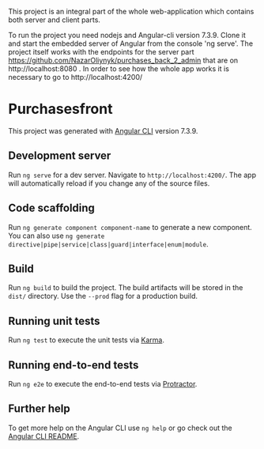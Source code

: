 This project is an integral part of the whole web-application which contains both server and client parts.

To run the project you need nodejs and Angular-cli version 7.3.9.
Clone it and start the embedded server of Angular from the console 'ng serve'.
The project itself works with the endpoints for the server part https://github.com/NazarOliynyk/purchases_back_2_admin that are on http://localhost:8080 .
In order to see how the whole app works it is necessary to go to http://localhost:4200/






# Purchasesfront

This project was generated with [Angular CLI](https://github.com/angular/angular-cli) version 7.3.9.

## Development server

Run `ng serve` for a dev server. Navigate to `http://localhost:4200/`. The app will automatically reload if you change any of the source files.

## Code scaffolding

Run `ng generate component component-name` to generate a new component. You can also use `ng generate directive|pipe|service|class|guard|interface|enum|module`.

## Build

Run `ng build` to build the project. The build artifacts will be stored in the `dist/` directory. Use the `--prod` flag for a production build.

## Running unit tests

Run `ng test` to execute the unit tests via [Karma](https://karma-runner.github.io).

## Running end-to-end tests

Run `ng e2e` to execute the end-to-end tests via [Protractor](http://www.protractortest.org/).

## Further help

To get more help on the Angular CLI use `ng help` or go check out the [Angular CLI README](https://github.com/angular/angular-cli/blob/master/README.md).
